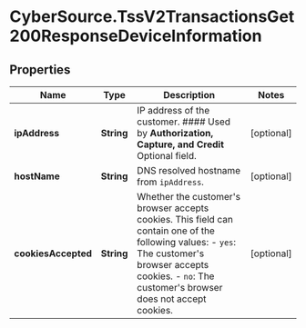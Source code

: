 # CyberSource.TssV2TransactionsGet200ResponseDeviceInformation

## Properties
Name | Type | Description | Notes
------------ | ------------- | ------------- | -------------
**ipAddress** | **String** | IP address of the customer.  #### Used by **Authorization, Capture, and Credit** Optional field.  | [optional] 
**hostName** | **String** | DNS resolved hostname from `ipAddress`. | [optional] 
**cookiesAccepted** | **String** | Whether the customer's browser accepts cookies. This field can contain one of the following values: - `yes`: The customer's browser accepts cookies. - `no`: The customer's browser does not accept cookies.  | [optional] 



